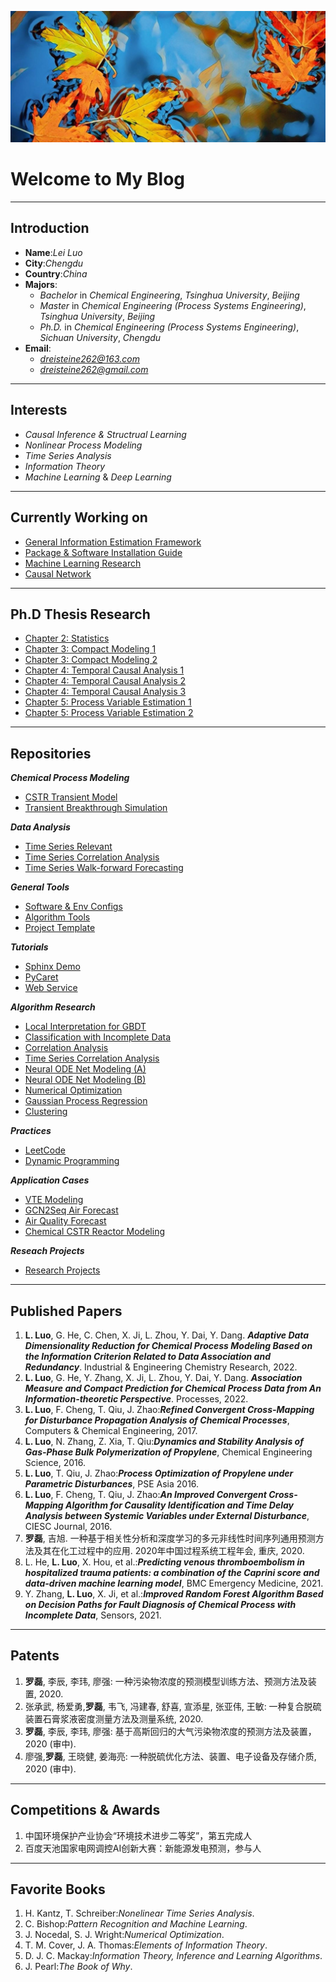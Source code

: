 <script type="text/x-mathjax-config">
    MathJax.Hub.Config({
      tex2jax: {
        skipTags: ['script', 'noscript', 'style', 'textarea', 'pre'],
        inlineMath: [['$','$']]
      }
    });
</script>

<script src="https://cdn.mathjax.org/mathjax/latest/MathJax.js?config=TeX-AMS-MML_HTMLorMML" type="text/javascript"></script>

![封面](img/wall_paper.jpg)

# Welcome to My Blog

---

## Introduction

* **Name**:*Lei Luo*
* **City**:*Chengdu*
* **Country**:*China*
* **Majors**:
  * *Bachelor* in *Chemical Engineering*, *Tsinghua University*, *Beijing*
  * *Master* in *Chemical Engineering (Process Systems Engineering)*, *Tsinghua University*, *Beijing*
  * *Ph.D.* in *Chemical Engineering (Process Systems Engineering)*, *Sichuan University*, *Chengdu*
* **Email**:
  * *dreisteine262@163.com*
  * *dreisteine262@gmail.com*

---

## Interests

* *Causal Inference & Structrual Learning*
* *Nonlinear Process Modeling*
* *Time Series Analysis*
* *Information Theory*
* *Machine Learning* & *Deep Learning*

---

## Currently Working on

* [General Information Estimation Framework](https://github.com/Ulti-Dreisteine/general-information-estimation-framework)
* [Package & Software Installation Guide](https://github.com/Ulti-Dreisteine/package-and-software-installation-guide)
* [Machine Learning Research](https://github.com/Ulti-Dreisteine/machine-learning-research)
* [Causal Network](https://github.com/Ulti-Dreisteine/research-causal-network-analysis-modeling)

---

## Ph.D Thesis Research

* [Chapter 2: Statistics](https://github.com/Ulti-Dreisteine/phd-thesis-statistics-and-bayesian-network)
* [Chapter 3: Compact Modeling 1](https://github.com/Ulti-Dreisteine/research-compact-predictive-modeling-cmim-g)
* [Chapter 3: Compact Modeling 2](https://github.com/Ulti-Dreisteine/phd-thesis-rmic-chemical-process-causality-analysis)
* [Chapter 4: Temporal Causal Analysis 1](https://github.com/Ulti-Dreisteine/phd-thesis-temporal-causal-analysis)
* [Chapter 4: Temporal Causal Analysis 2](https://github.com/Ulti-Dreisteine/phd-thesis-local-causal-analysis)
* [Chapter 4: Temporal Causal Analysis 3](https://github.com/Ulti-Dreisteine/phd-thesis-time-delayed-causal-analysis-and-compact-modeling)
* [Chapter 5: Process Variable Estimation 1](https://github.com/Ulti-Dreisteine/phd-thesis-process-parameter-estimation)
* [Chapter 5: Process Variable Estimation 2](https://github.com/Ulti-Dreisteine/research-bayesian-parameter-estimation)

---

## Repositories

***Chemical Process Modeling***

* [CSTR Transient Model](https://github.com/Ulti-Dreisteine/cstr_transient_model)
* [Transient Breakthrough Simulation](https://github.com/Ulti-Dreisteine/transient-breakthrough-simulation)

***Data Analysis***

* [Time Series Relevant](https://github.com/Ulti-Dreisteine/time_series_relevant)
* [Time Series Correlation Analysis](https://ulti-dreisteine.github.io/time-series-correlaltion-analysis/)
* [Time Series Walk-forward Forecasting](https://github.com/Ulti-Dreisteine/time-series-walk-forward-modeling)

***General Tools***

* [Software &amp; Env Configs](https://github.com/Ulti-Dreisteine/software-env-config-notes)
* [Algorithm Tools](https://github.com/Ulti-Dreisteine/algorithm-tools)
* [Project Template](https://github.com/Ulti-Dreisteine/project-template)

***Tutorials***

* [Sphinx Demo](https://github.com/Ulti-Dreisteine/sphinx-demo)
* [PyCaret](https://github.com/Ulti-Dreisteine/PyCaret-tutorial)
* [Web Service](https://github.com/Ulti-Dreisteine/web_service)

***Algorithm Research***

* [Local Interpretation for GBDT](https://ulti-dreisteine.github.io/local-interpretation-for-gbdt/)
* [Classification with Incomplete Data](https://github.com/Ulti-Dreisteine/Classification-with-Incomplete-Data)
* [Correlation Analysis](https://github.com/Ulti-Dreisteine/nonlinear-correlation-analysis)
* [Time Series Correlation Analysis](https://github.com/Ulti-Dreisteine/time-series-correlaltion-analysis)
* [Neural ODE Net Modeling (A)](https://github.com/Ulti-Dreisteine/Neural-ODE-Model-Research)
* [Neural ODE Net Modeling (B)](https://github.com/Ulti-Dreisteine/ode_network)
* [Numerical Optimization](https://github.com/Ulti-Dreisteine/numerical-optimization)
* [Gaussian Process Regression](https://github.com/Ulti-Dreisteine/gaussian-process-regression)
* [Clustering](https://github.com/Ulti-Dreisteine/clustering_algorithm)

***Practices***

* [LeetCode](https://github.com/Ulti-Dreisteine/LeetCode)
* [Dynamic Programming](https://github.com/Ulti-Dreisteine/dynamic_programming)

***Application Cases***

* [VTE Modeling](https://github.com/Ulti-Dreisteine/trauma-patient-VTE-modeling)
* [GCN2Seq Air Forecast](https://github.com/Ulti-Dreisteine/gcn2seq)
* [Air Quality Forecast](https://github.com/Ulti-Dreisteine/time_series_relevant)
* [Chemical CSTR Reactor Modeling](https://github.com/Ulti-Dreisteine/cstr_transient_model)

***Reseach Projects***

* [Research Projects](https://github.com/users/Ulti-Dreisteine/projects/2)

---

## Published Papers

1. **L. Luo**, G. He, C. Chen, X. Ji, L. Zhou, Y. Dai, Y. Dang. ***Adaptive Data Dimensionality Reduction for Chemical Process Modeling Based on the Information Criterion Related to Data Association and Redundancy***. Industrial & Engineering Chemistry Research, 2022.
2. **L. Luo**, G. He, Y. Zhang, X. Ji, L. Zhou, Y. Dai, Y. Dang. ***Association Measure and Compact Prediction for Chemical Process Data from An Information-theoretic Perspective***. Processes, 2022.
3. **L. Luo**, F. Cheng, T. Qiu, J. Zhao:***Refined Convergent Cross-Mapping for Disturbance Propagation Analysis of Chemical Processes***, Computers & Chemical Engineering, 2017.
4. **L. Luo**, N. Zhang, Z. Xia, T. Qiu:***Dynamics and Stability Analysis of Gas-Phase Bulk Polymerization of Propylene***, Chemical Engineering Science, 2016.
5. **L. Luo**, T. Qiu, J. Zhao:***Process Optimization of Propylene under Parametric Disturbances***, PSE Asia 2016.
6. **L. Luo**, F. Cheng, T. Qiu, J. Zhao:***An Improved Convergent Cross-Mapping Algorithm for Causality Identification and Time Delay Analysis between Systemic Variables under External Disturbance***, CIESC Journal, 2016.
7. **罗磊**, 吉旭. 一种基于相关性分析和深度学习的多元非线性时间序列通用预测方法及其在化工过程中的应用. 2020年中国过程系统工程年会, 重庆, 2020.
8. L. He, **L. Luo**, X. Hou, et al.:***Predicting venous thromboembolism in hospitalized trauma patients: a combination of the Caprini score and data-driven machine learning model***, BMC Emergency Medicine, 2021.
9. Y. Zhang, **L. Luo**, X. Ji, et al.:***Improved Random Forest Algorithm Based on Decision Paths for Fault Diagnosis of Chemical Process with Incomplete Data***, Sensors, 2021.  
    
---

## Patents

1. **罗磊**, 李辰, 李玮, 廖强: 一种污染物浓度的预测模型训练方法、预测方法及装置, 2020.
2. 张承武, 杨爱勇,**罗磊**, 韦飞, 冯建春, 舒喜, 宣添星, 张亚伟, 王敏: 一种复合脱硫装置石膏浆液密度测量方法及测量系统, 2020.
3. **罗磊**, 李辰, 李玮, 廖强: 基于高斯回归的大气污染物浓度的预测方法及装置， 2020 (审中).
4. 廖强,**罗磊**, 王晓健, 姜海亮: 一种脱硫优化方法、装置、电子设备及存储介质, 2020 (审中).

---

## Competitions & Awards

1. 中国环境保护产业协会“环境技术进步二等奖”，第五完成人
2. 百度天池国家电网调控AI创新大赛：新能源发电预测，参与人

---

## Favorite Books

1. H. Kantz, T. Schreiber:*Nonelinear Time Series Analysis*.
2. C. Bishop:*Pattern Recognition and Machine Learning*.
3. J. Nocedal, S. J. Wright:*Numerical Optimization*.
4. T. M. Cover, J. A. Thomas:*Elements of Information Theory*.
5. D. J. C. Mackay:*Information Theory, Inference and Learning Algorithms*.
6. J. Pearl:*The Book of Why*.
